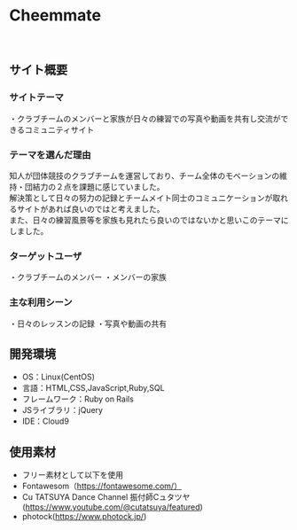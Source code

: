 # Cheemmate
​
## サイト概要
### サイトテーマ
・クラブチームのメンバーと家族が日々の練習での写真や動画を共有し交流ができるコミュニティサイト
​
### テーマを選んだ理由
知人が団体競技のクラブチームを運営しており、チーム全体のモベーションの維持・団結力の２点を課題に感じていました。<br>
解決策として日々の努力の記録とチームメイト同士のコミュニケーションが取れるサイトがあれば良いのではと考えました。<br>
また、日々の練習風景等を家族も見れたら良いのではないかと思いこのテーマにしました。

### ターゲットユーザ
・クラブチームのメンバー
・メンバーの家族
​
### 主な利用シーン
・日々のレッスンの記録
・写真や動画の共有
​
​
## 開発環境
- OS：Linux(CentOS)
- 言語：HTML,CSS,JavaScript,Ruby,SQL
- フレームワーク：Ruby on Rails
- JSライブラリ：jQuery
- IDE：Cloud9
​
## 使用素材
- フリー素材として以下を使用
- Fontawesom（https://fontawesome.com/）
- Cu TATSUYA Dance Channel 振付師Cュタツヤ(https://www.youtube.com/@cutatsuya/featured)
- photock(https://www.photock.jp/)
